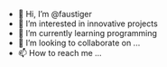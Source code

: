 - 👋 Hi, I’m @faustiger
- 👀 I’m interested in innovative projects
- 🌱 I’m currently learning programming
- 💞️ I’m looking to collaborate on ...
- 📫 How to reach me ...

<!---
faustiger/faustiger is a ✨ special ✨ repository because its `README.md` (this file) appears on your GitHub profile.
You can click the Preview link to take a look at your changes.
--->
